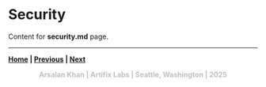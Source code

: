# Security

Content for **security.md** page.

---

**<a href="../README.md" target="_blank">Home</a> | <a href="./tech_stack.md" target="_blank">Previous</a> | <a href="./database.md" target="_blank">Next</a>**

<p align="center" style="color:silver;">
<strong>Arsalan Khan | Artifix Labs | Seattle, Washington | 2025</strong>
</p>

